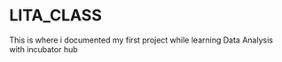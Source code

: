 # LITA_CLASS
This is where i documented my first project while learning Data Analysis with incubator hub
